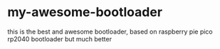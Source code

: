 # my-awesome-bootloader
this is the best and awesome bootloader, based on raspberry pie pico rp2040 bootloader but much better
